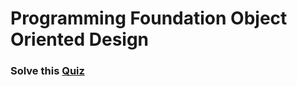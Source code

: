 # Programming Foundation Object Oriented Design

### Solve this [Quiz](https://docs.google.com/forms/d/e/1FAIpQLSeAjGOrghFD2YwiRRFU2T7J19t6rugE5KGL5jOuZN1dzWV0qA/viewscore?viewscore=AE0zAgCStNkBdF2Ecrse4S01HOmvavme5l0yGcxHeJYtFFT69VT2o8siR-GTOHxrb3wfJNc)
